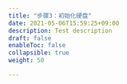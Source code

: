 ```yaml
---
title: "步骤3：初始化硬盘"
date: 2021-05-06T15:59:25+09:00
description: Test description
draft: false
enableToc: false
collapsible: true
weight: 50

---
```


